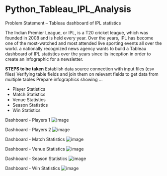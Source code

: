 # Python_Tableau_IPL_Analysis
Problem Statement – Tableau dashboard of IPL statistics

The Indian Premier League, or IPL, is a T20 cricket league, which was founded in 2008 and is held every year.
Over the years, IPL has become one of the most-watched and most attended live sporting events all over the world.
a nationally recognized news agency wants to build a Tableau dashboard of IPL statistics over the years since its inception in order to create an infographic for a newsletter.

**STEPS to be taken**
Establish data source connection with input files (csv files)
Verifying table fields and join them on relevant fields to get data from multiple tables
Prepare infographics showing …
  * Player Statistics
  * Match Statistics
  * Venue Statistics
  * Season Statistics
  * Win Statistics

Dashboard - Players 1
![image](https://user-images.githubusercontent.com/47878872/150278925-e3a70710-f145-48b6-a996-3f63a5d13261.png)

Dashboard - Players 2
![image](https://user-images.githubusercontent.com/47878872/150279006-7aa36b2d-6e99-4252-ad44-d860867dedd5.png)

Dashboard - Match Statistics
![image](https://user-images.githubusercontent.com/47878872/150279051-029425a0-ee79-469e-a723-e97a3ca762de.png)

Dashboard - Venue Statistics
![image](https://user-images.githubusercontent.com/47878872/150279096-3cf7c31d-02fc-4701-bd4e-7e51f1ba9b83.png)

Dashboard - Season Statistics
![image](https://user-images.githubusercontent.com/47878872/150279145-62be8f81-e6f0-4831-9926-ae3faf907969.png)

Dashboard - Win Statistics
![image](https://user-images.githubusercontent.com/47878872/150279181-55412d80-2d95-460b-9be0-8e620232d917.png)








